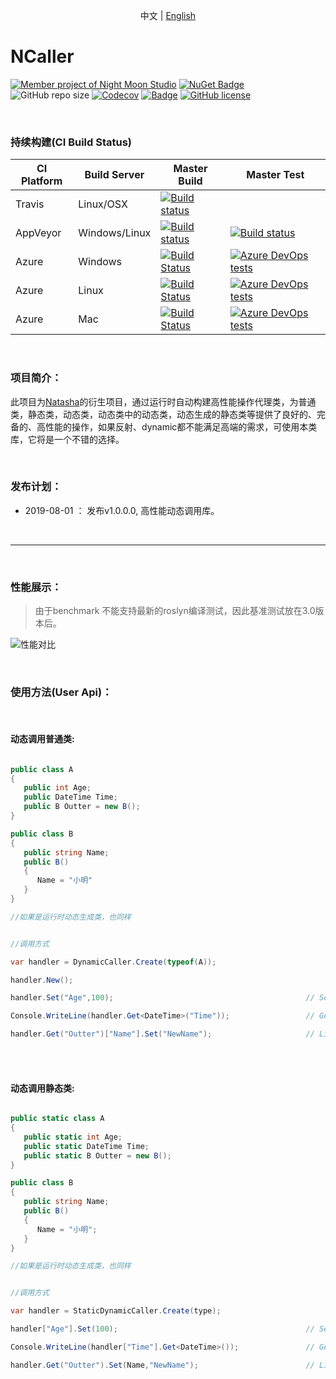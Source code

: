 

<p align="center">
  <span>中文</span> |  
  <a href="https://github.com/night-moon-studio/ncaller/tree/master/lang/english">English</a>
</p>

# NCaller

[![Member project of Night Moon Studio](https://img.shields.io/badge/member%20project%20of-NMS-9e20c9.svg)](https://github.com/night-moon-studio)
[![NuGet Badge](https://buildstats.info/nuget/DotNetCore.Natasha?includePreReleases=true)](https://www.nuget.org/packages/DotNetCore.Natasha)
 ![GitHub repo size](https://img.shields.io/github/repo-size/night-moon-studio/ncaller.svg)
[![Codecov](https://img.shields.io/codecov/c/github/night-moon-studio/ncaller.svg)](https://codecov.io/gh/night-moon-studio/ncaller)
[![Badge](https://img.shields.io/badge/link-996.icu-red.svg)](https://996.icu/#/zh_CN)
[![GitHub license](https://img.shields.io/github/license/night-moon-studio/ncaller.svg)](https://github.com/night-moon-studio/NCaller/blob/master/LICENSE)


<br/>
  

### 持续构建(CI Build Status)  

| CI Platform | Build Server | Master Build  | Master Test |
|--------- |------------- |---------| --------|
| Travis | Linux/OSX | [![Build status](https://travis-ci.org/night-moon-studio/ncaller.svg?branch=master)](https://travis-ci.org/night-moon-studio/ncaller) | |
| AppVeyor | Windows/Linux |[![Build status](https://ci.appveyor.com/api/projects/status/4qwm7p9dpy7agdoa?svg=true)](https://ci.appveyor.com/project/NMSAzulX/ncaller)|[![Build status](https://img.shields.io/appveyor/tests/NMSAzulX/ncaller.svg)](https://ci.appveyor.com/project/NMSAzulX/ncaller)|
| Azure |  Windows |[![Build Status](https://dev.azure.com/NightMoonStudio/NCaller/_apis/build/status/night-moon-studio.NCaller?branchName=master&jobName=Windows)](https://dev.azure.com/NightMoonStudio/NCaller/_build/latest?definitionId=4&branchName=master)|[![Azure DevOps tests](https://img.shields.io/azure-devops/tests/NightMoonStudio/ncaller/4.svg)](https://dev.azure.com/NightMoonStudio/NCaller/_build/latest?definitionId=4&branchName=master) |
| Azure |  Linux |[![Build Status](https://dev.azure.com/NightMoonStudio/NCaller/_apis/build/status/night-moon-studio.NCaller?branchName=master&jobName=Linux)](https://dev.azure.com/NightMoonStudio/NCaller/_build/latest?definitionId=4&branchName=master)|[![Azure DevOps tests](https://img.shields.io/azure-devops/tests/NightMoonStudio/ncaller/4.svg)](https://dev.azure.com/NightMoonStudio/NCaller/_build/latest?definitionId=4&branchName=master)  | 
| Azure |  Mac |[![Build Status](https://dev.azure.com/NightMoonStudio/NCaller/_apis/build/status/night-moon-studio.NCaller?branchName=master&jobName=macOS)](https://dev.azure.com/NightMoonStudio/NCaller/_build/latest?definitionId=4&branchName=master)|[![Azure DevOps tests](https://img.shields.io/azure-devops/tests/NightMoonStudio/ncaller/4.svg)](https://dev.azure.com/NightMoonStudio/NCaller/_build/latest?definitionId=4&branchName=master) | 

<br/>    

### 项目简介： 

此项目为[Natasha](https://github.com/dotnetcore/Natasha)的衍生项目，通过运行时自动构建高性能操作代理类，为普通类，静态类，动态类，动态类中的动态类，动态生成的静态类等提供了良好的、完备的、高性能的操作，如果反射、dynamic都不能满足高端的需求，可使用本类库，它将是一个不错的选择。  

<br/>    


### 发布计划： 
  
 - 2019-08-01 ： 发布v1.0.0.0, 高性能动态调用库。  
 
 <br/>  
 
---------------------  
 <br/>  
 
### 性能展示：  

> 由于benchmark 不能支持最新的roslyn编译测试，因此基准测试放在3.0版本后。  

![性能对比](https://github.com/night-moon-studio/NCaller/blob/master/Image/Perfomance.png)  

 <br/> 

### 使用方法(User Api)：  
 <br/>  
 
#### 动态调用普通类:  

```C#

public class A
{
   public int Age;
   public DateTime Time;
   public B Outter = new B();
}

public class B
{
   public string Name;
   public B()
   {
      Name = "小明"
   }
}

//如果是运行时动态生成类，也同样


//调用方式

var handler = DynamicCaller.Create(typeof(A));

handler.New();

handler.Set("Age",100);                                           // Set Operator

Console.WriteLine(handler.Get<DateTime>("Time"));                 // Get Operator

handler.Get("Outter")["Name"].Set("NewName");                     // Link Operator
```
<br/>
<br/>  

#### 动态调用静态类:  

```C#

public static class A
{
   public static int Age;
   public static DateTime Time;
   public static B Outter = new B();
}

public class B
{
   public string Name;
   public B()
   {
      Name = "小明";
   }
}

//如果是运行时动态生成类，也同样


//调用方式

var handler = StaticDynamicCaller.Create(type);

handler["Age"].Set(100);                                          // Set Operator

Console.WriteLine(handler["Time"].Get<DateTime>());               // Get Operator

handler.Get("Outter").Set(Name,"NewName");                        // Link Operator

```
<br/>
<br/>  
